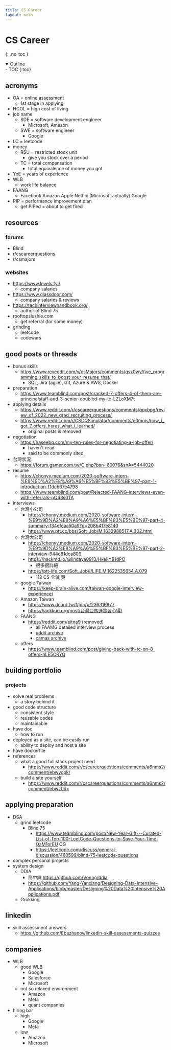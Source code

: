 ```yaml
---
title: CS Career
layout: meth
---
```

# CS Career
{: .no_toc }

<details open markdown="block">
  <summary>
    Outline
  </summary>
- TOC
{:toc}
</details>


## acronyms
- OA = online assessment
	- 1st stage in applying
- HCOL = high cost of living
- job name
	- SDE = software development engineer
		- Microsoft, Amazon
	- SWE = software engineer
		- Google
- LC = leetcode
- money
	- RSU = restricted stock unit
		- give you stock over a period
	- TC = total compensation
		- total equivalence of money you got
- YoE = years of experience
- WLB
	- work life balance
- FAANG
	- Facebook Amazon Apple Netflix (Microsoft actually) Google
- PIP = performance improvement plan
	- get PIPed = about to get fired

## resources
### forums
- Blind
- r/cscareerquestions
- r/csmajors

### websites
- https://www.levels.fyi/
	- company salaries
- https://www.glassdoor.com/
	- company salaries & reviews
- https://techinterviewhandbook.org/
	- author of Blind 75
- rooftopslushie.com
	- get referral (for some money)
- grinding
	- leetcode
	- codewars

## good posts or threads
- bonus skills
	- https://www.reveddit.com/v/csMajors/comments/qsz0wy/five_programming_skills_to_boost_your_resume_that/
		- SQL, Jira (agile), Git, Azure & AWS, Docker
- preparation
	- https://www.teamblind.com/post/cracked-7-offers-4-of-them-are-principalstaff-and-3-senior-doubled-my-tc-LZLoXM7t
- applying details
	- https://www.reddit.com/r/cscareerquestions/comments/qpxbpg/review_of_2022_new_grad_recruiting_process/
	- https://www.reddit.com/r/CSCQSimulator/comments/e0mqjs/how_i_got_7_offers_heres_what_i_learned/
		- original posts is removed
- negotiation
	- https://haseebq.com/my-ten-rules-for-negotiating-a-job-offer/
		- haven't read
		- said to be commonly sited
- 台灣狀況
	- https://forum.gamer.com.tw/C.php?bsn=60076&snA=5444020
- resume
	- https://chonyy.medium.com/2020-software-intern-%E9%9D%A2%E8%A9%A6%E5%BF%83%E5%BE%97-part-1-introduction-f1dcb67e4798
	- https://www.teamblind.com/post/Rejected-FAANG-interviews-even-with-referrals-pQ43s0TA
- interviews
	- 台灣小公司
		- https://chonyy.medium.com/2020-software-intern-%E9%9D%A2%E8%A9%A6%E5%BF%83%E5%BE%97-part-4-summary-f34efeaa50a9?p=208b417e8140
		- https://www.ptt.cc/bbs/Soft_Job/M.1632988517.A.302.html
	- 台灣大公司
		- https://chonyy.medium.com/2020-software-intern-%E9%9D%A2%E8%A9%A6%E5%BF%83%E5%BE%97-part-2-interview-944c81dca809
		- https://hackmd.io/@lindaya0913/HkekYB1dPO
			- 很多很詳細
		- https://ptt-life.com/Soft_Job/l/LIFE.M.1622535654.A.079
			- 112 CS 全滅 哭
	- google Taiwan
		- https://keep-brain-alive.com/taiwan-google-interview-experience/
	- Amazon Taiwan
		- https://www.dcard.tw/f/job/p/236316977
		- https://jackkuo.org/post/台灣亞馬遜實習心得/
	- FAANG
		- https://reddit.com/eitna9 (removed)
			- all FAAMG detailed interview process 
			- [uddit archive](https://www.unddit.com/r/cscareerquestions/comments/eitna9/processes_at_each_company_at_least_what_i_remember/)
			- [camas archive](https://camas.github.io/reddit-search/#{"author":"d2k9000","subreddit":"cscareerquestions","searchFor":1,"resultSize":100,"query":"Processes"} )
	- offers
		- https://www.teamblind.com/post/giving-back-with-tc-on-8-offers-hLE5CRYQ

## building portfolio
### projects
- solve real problems
	- a story behind it
- good code structure
	- consistent style
	- reusable codes
	- maintainable
- have doc
	- how to run
- deployed as a site, can be easily run
	- ability to deploy and host a site
- have dockerfile
- references
	- what a good full stack project need 
		- https://www.reddit.com/r/cscareerquestions/comments/a6nms2/comment/ebwyopk/
	- build a site yourself
		- https://www.reddit.com/r/cscareerquestions/comments/a6nms2/comment/ebwz0dx

## applying preparation
- DSA
	- grind leetcode
		- Blind 75
			- https://www.teamblind.com/post/New-Year-Gift---Curated-List-of-Top-100-LeetCode-Questions-to-Save-Your-Time-OaM1orEU OG
			- https://leetcode.com/discuss/general-discussion/460599/blind-75-leetcode-questions
- complex personal projects
- system design
	- DDIA
		- 簡中譯 <https://github.com/Vonng/ddia>
		- <https://github.com/Yang-Yanxiang/Designing-Data-Intensive-Applications/blob/master/Designing%20Data%20Intensive%20Applications.pdf>
	- Grokking

## linkedin
- skill assessment answers
	- https://github.com/Ebazhanov/linkedin-skill-assessments-quizzes

## companies
- WLB
	- good WLB
		- Google
		- Salesforce
		- Microsoft
	- not so relaxed environment
		- Amazon
		- Meta
		- quant companies
- hiring bar
	- high
		- Google
		- Meta
	- low
		- Amazon
		- Microsoft